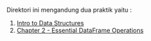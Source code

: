 Direktori ini mengandung dua praktik yaitu :
1. [Intro to Data Structures](./src/)
2. [Chapter 2 - Essential DataFrame Operations](./pandas-02/)